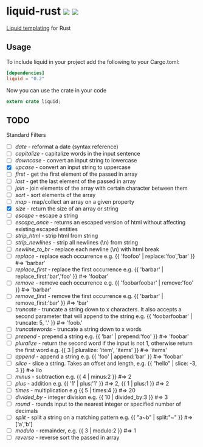 liquid-rust [![](https://travis-ci.org/cobalt-org/liquid-rust.svg?branch=master)](https://travis-ci.org/cobalt-org/liquid-rust) [![](https://img.shields.io/crates/v/liquid.svg)](https://crates.io/crates/liquid)
===========

[Liquid templating](http://liquidmarkup.org/) for Rust

Usage
----------

To include liquid in your project add the following to your Cargo.toml:

```toml
[dependencies]
liquid = "0.2"
```

Now you can use the crate in your code
```rust
extern crate liquid;
```

TODO
---------

Standard Filters

- [ ] *date* - reformat a date (syntax reference)
- [ ] *capitalize* - capitalize words in the input sentence
- [ ] *downcase* - convert an input string to lowercase
- [x] *upcase* - convert an input string to uppercase
- [ ] *first* - get the first element of the passed in array
- [ ] *last* - get the last element of the passed in array
- [ ] *join* - join elements of the array with certain character between them
- [ ] *sort* - sort elements of the array
- [ ] *map* - map/collect an array on a given property
- [x] *size* - return the size of an array or string
- [ ] *escape* - escape a string
- [ ] *escape_once* - returns an escaped version of html without affecting existing escaped entities
- [ ] *strip_html* - strip html from string
- [ ] *strip_newlines* - strip all newlines (\n) from string
- [ ] *newline_to_br* - replace each newline (\n) with html break
- [ ] *replace* - replace each occurrence e.g. {{ 'foofoo' | replace:'foo','bar' }} #=> 'barbar'
- [ ] *replace_first* - replace the first occurrence e.g. {{ 'barbar' | replace_first:'bar','foo' }} #=> 'foobar'
- [ ] *remove* - remove each occurrence e.g. {{ 'foobarfoobar' | remove:'foo' }} #=> 'barbar'
- [ ] *remove_first* - remove the first occurrence e.g. {{ 'barbar' | remove_first:'bar' }} #=> 'bar'
- [ ] *truncate* - truncate a string down to x characters. It also accepts a second parameter that will append to the string e.g. {{ 'foobarfoobar' | truncate: 5, '.' }} #=> 'foob.'
- [ ] *truncatewords* - truncate a string down to x words
- [ ] *prepend* - prepend a string e.g. {{ 'bar' | prepend:'foo' }} #=> 'foobar'
- [ ] *pluralize* - return the second word if the input is not 1, otherwise return the first word e.g. {{ 3 | pluralize: 'item', 'items' }} #=> 'items'
- [ ] *append* - append a string e.g. {{ 'foo' | append:'bar' }} #=> 'foobar'
- [ ] *slice* - slice a string. Takes an offset and length, e.g. {{ "hello" | slice: -3, 3 }} #=> llo
- [ ] *minus* - subtraction e.g. {{ 4 | minus:2 }} #=> 2
- [ ] *plus* - addition e.g. {{ '1' | plus:'1' }} #=> 2, {{ 1 | plus:1 }} #=> 2
- [ ] *times* - multiplication e.g {{ 5 | times:4 }} #=> 20
- [ ] *divided_by* - integer division e.g. {{ 10 | divided_by:3 }} #=> 3
- [ ] *round* - rounds input to the nearest integer or specified number of decimals
- [ ] *split* - split a string on a matching pattern e.g. {{ "a~b" | split:"~" }} #=> ['a','b']
- [ ] *modulo* - remainder, e.g. {{ 3 | modulo:2 }} #=> 1
- [ ] *reverse* - reverse sort the passed in array

